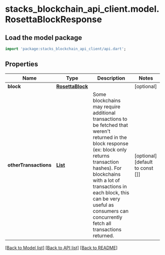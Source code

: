 # stacks_blockchain_api_client.model.RosettaBlockResponse

## Load the model package
```dart
import 'package:stacks_blockchain_api_client/api.dart';
```

## Properties
Name | Type | Description | Notes
------------ | ------------- | ------------- | -------------
**block** | [**RosettaBlock**](RosettaBlock.md) |  | [optional] 
**otherTransactions** | [**List<OtherTransactionIdentifier>**](OtherTransactionIdentifier.md) | Some blockchains may require additional transactions to be fetched that weren't returned in the block response (ex: block only returns transaction hashes). For blockchains with a lot of transactions in each block, this can be very useful as consumers can concurrently fetch all transactions returned. | [optional] [default to const []]

[[Back to Model list]](../README.md#documentation-for-models) [[Back to API list]](../README.md#documentation-for-api-endpoints) [[Back to README]](../README.md)


